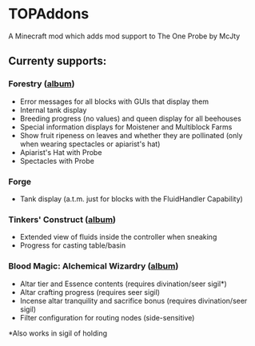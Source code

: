 # TOPAddons

A Minecraft mod which adds mod support to The One Probe by McJty

## Currenty supports:

### Forestry ([album](http://imgur.com/a/APS3S))

- Error messages for all blocks with GUIs that display them
- Internal tank display
- Breeding progress (no values) and queen display for all beehouses
- Special information displays for Moistener and Multiblock Farms
- Show fruit ripeness on leaves and whether they are pollinated (only when wearing spectacles or apiarist's hat)
- Apiarist's Hat with Probe
- Spectacles with Probe

### Forge

- Tank display (a.t.m. just for blocks with the FluidHandler Capability)

### Tinkers' Construct ([album](http://imgur.com/a/F7LbA))

- Extended view of fluids inside the controller when sneaking
- Progress for casting table/basin

### Blood Magic: Alchemical Wizardry ([album](http://imgur.com/a/t9aNg))

- Altar tier and Essence contents (requires divination/seer sigil*)
- Altar crafting progress (requires seer sigil)
- Incense altar tranquility and sacrifice bonus (requires divination/seer sigil)
- Filter configuration for routing nodes (side-sensitive)

*Also works in sigil of holding
